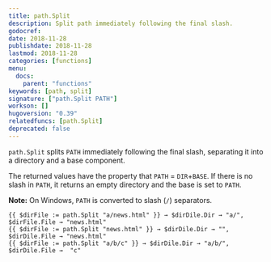```yaml
---
title: path.Split
description: Split path immediately following the final slash.
godocref:
date: 2018-11-28
publishdate: 2018-11-28
lastmod: 2018-11-28
categories: [functions]
menu:
  docs:
    parent: "functions"
keywords: [path, split]
signature: ["path.Split PATH"]
workson: []
hugoversion: "0.39"
relatedfuncs: [path.Split]
deprecated: false
---
```


`path.Split` splits `PATH` immediately following the final slash, separating it into a directory and a base component.

The returned values have the property that `PATH` = `DIR`+`BASE`.
If there is no slash in `PATH`, it returns an empty directory and the base is set to `PATH`.

**Note:** On Windows, `PATH` is converted to slash (`/`) separators.

```
{{ $dirFile := path.Split "a/news.html" }} → $dirDile.Dir → "a/", $dirFile.File → "news.html"
{{ $dirFile := path.Split "news.html" }} → $dirDile.Dir → "", $dirDile.File → "news.html"
{{ $dirFile := path.Split "a/b/c" }} → $dirDile.Dir → "a/b/", $dirDile.File →  "c"
```
